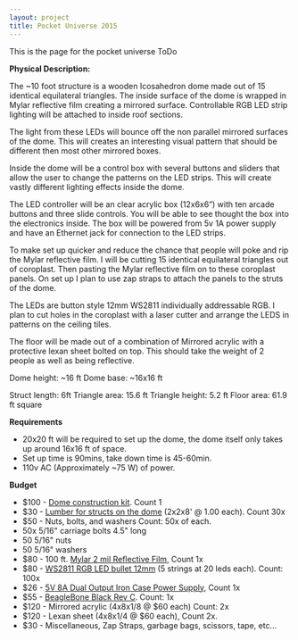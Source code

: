 ```yaml
---
layout: project
title: Pocket Universe 2015
---
```


This is the page for the pocket universe
ToDo

**Physical Description:** 

The ~10 foot structure is a wooden Icosahedron dome made out of 15 identical equilateral triangles. The inside surface of the dome is wrapped in Mylar reflective film creating a mirrored surface. Controllable RGB LED strip lighting will be attached to inside roof sections. 

The light from these LEDs will bounce off the non parallel mirrored surfaces of the dome. This will creates an interesting visual pattern that should be different then most other mirrored boxes. 

Inside the dome will be a control box with several buttons and sliders that allow the user to change the patterns on the LED strips. This will create vastly different lighting effects inside the dome.

The LED controller will be an clear acrylic box (12x6x6”) with ten arcade buttons and three slide controls. You will be able to see thought the box into the electronics inside. The box will be powered from 5v 1A power supply and have an Ethernet jack for connection to the LED strips. 



To make set up quicker and reduce the chance that people will poke and rip the Mylar reflective film. I will be cutting 15 identical equilateral triangles out of coroplast. Then  pasting the Mylar reflective film on to these coroplast panels. On set up I plan to use zap straps to attach the panels to the struts of the dome. 

The LEDs are button style 12mm WS2811 individually addressable RGB. I plan to cut holes in the coroplast with a laser cutter and arrange the LEDS in patterns on the ceiling tiles. 

The floor will be made out of a combination of Mirrored acrylic with a protective lexan sheet bolted on top. This should take the weight of 2 people as well as being reflective. 

 
Dome height: ~16 ft 
Dome base: ~16x16 ft 

Struct length: 6ft 
Triangle area: 15.6 ft
Triangle height: 5.2 ft
Floor area: 61.9 ft square 


**Requirements**

 - 20x20 ft will be required to set up the dome, the dome itself only takes up around 16x16 ft of space. 
 - Set up time is 90mins, take down time is 45-60min. 
 - 110v AC (Approximately ~75 W) of power. 


**Budget**

 - $100 - [Dome construction kit](http://www.strombergschickens.com/prod_detail_list/Starplate-Dome-Kit). Count 1 
 - $30 - [Lumber for structs on the dome](http://www.homedepot.ca/product/2x2x8-framing-lumber/954339) (2x2x8' @ 1.00 each). Count 30x 
 - $50 - Nuts, bolts, and washers Count: 50x of each.  
  - 50x 5/16" carriage bolts 4.5" long 
  - 50 5/16" nuts
  - 50 5/16" washers 
 - $80 - 100 ft. [Mylar 2 mil Reflective Film](http://www.homedepot.com/p/Viagrow-100-ft-Mylar-2-mil-Reflective-Film-VMY150/202985199), Count 1x 
 - $80 - [WS2811 RGB LED bullet 12mm](http://www.alibaba.com/product-detail/WS2811-Pixel-Addressable-RGB-Lighting-Decoration_1722595688.html) (5 strings at 20 leds each). Count: 100x  
 - $26 - [5V 8A Dual Output Iron Case Power Supply](http://www.dx.com/p/t60-5-12-12v-5a-5v-8a-dual-output-iron-case-power-supply-245113#.VEDH5PldV8E), Count 1x
 - $55 - [BeagleBone Black Rev C](http://www.adafruit.com/product/1996). Count: 1x 
 - $120 - Mirrored acrylic (4x8x1/8 @ $60 each) Count: 2x 
 - $120 - Lexan sheet (4x8x1/4 @ $60 each), Count 2x. 
 - $30 - Miscellaneous, Zap Straps, garbage bags, scissors, tape, etc… 